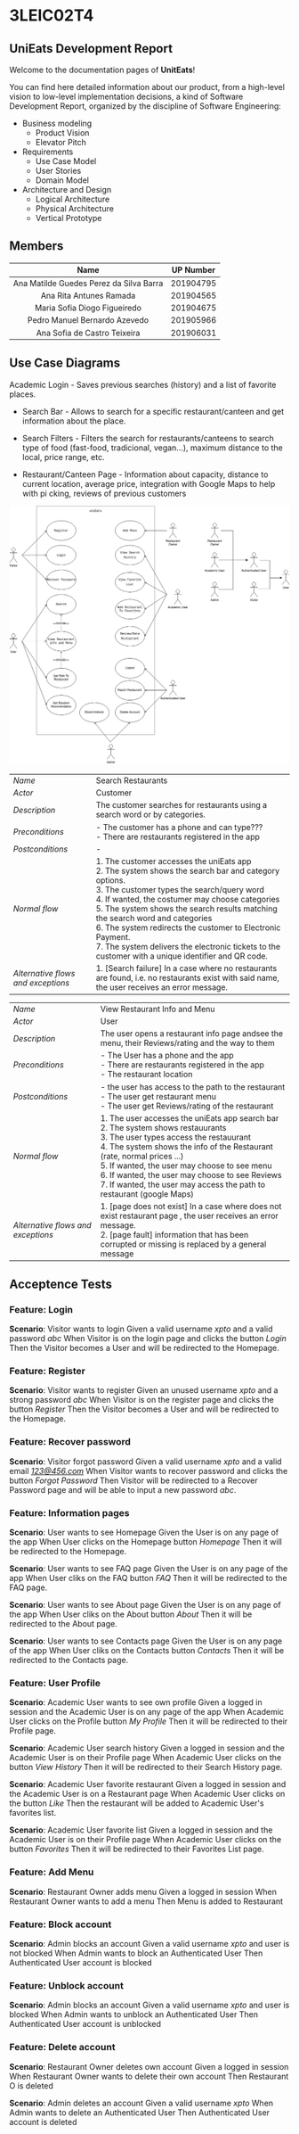 # 3LEIC02T4

## UniEats Development Report

Welcome to the documentation pages of **UnitEats**!

You can find here detailed information about our product, from a high-level vision to low-level implementation decisions, a kind of Software Development Report, organized by the discipline of Software Engineering:
- Business modeling
  - Product Vision
  - Elevator Pitch
- Requirements
  - Use Case Model
  - User Stories
  - Domain Model
- Architecture and Design
  - Logical Architecture
  - Physical Architecture
  - Vertical Prototype
  

## Members

| Name | UP Number |
| :----: | :-----: |
| Ana Matilde Guedes Perez da Silva Barra |	201904795 |
| Ana Rita Antunes Ramada	| 201904565 |
| Maria Sofia Diogo Figueiredo	| 201904675 |
| Pedro Manuel Bernardo Azevedo	| 201905966 |
| Ana Sofia de Castro Teixeira	| 201906031 |

## Use Case Diagrams

Academic Login - Saves previous searches (history) and a list of favorite places.

- Search Bar - Allows to search for a specific restaurant/canteen and get information about the place.
- Search Filters - Filters the search for restaurants/canteens to search type of food (fast-food, tradicional, vegan...), maximum distance to the local, price range, etc. 

- Restaurant/Canteen Page - Information about capacity, distance to current location, average price, integration with Google Maps to help with pi   cking, reviews of previous customers 

 ![CaseDiagram](/UseCaseDiagram.png)

|||
| --- | --- |
| *Name* | Search Restaurants |
| *Actor* |  Customer | 
| *Description* | The customer searches for restaurants using a search word or by categories. |
| *Preconditions* | - The customer has a phone and can type??? <br> - There are restaurants registered in the app |
| *Postconditions* | -  |
| *Normal flow* | 1. The customer accesses the uniEats app<br> 2. The system shows the search bar and category options.<br> 3. The customer types the search/query word<br> 4. If wanted, the costumer may choose categories<br> 5. The system shows the search results matching the search word and categories<br> 6. The system redirects the customer to Electronic Payment.<br> 7. The system delivers the electronic tickets to the customer with a unique identifier and QR code. |
| *Alternative flows and exceptions* | 1. [Search failure]  In a case where no restaurants are found, i.e. no restaurants exist with said name, the user receives an error message.|

|||
| --- | --- |
| *Name* | View Restaurant Info and Menu |
| *Actor* | User | 
| *Description* | The user opens a restaurant info page andsee the menu, their Reviews/rating and the way to them |
| *Preconditions* | - The User has a phone and the app <br> - There are restaurants registered in the app  <br> - The restaurant location |
| *Postconditions* | - the user has access to the path to the restaurant  <br> - The user get restaurant menu <br> - The user get Reviews/rating of the restaurant |
| *Normal flow* | 1. The user accesses the uniEats app search bar <br> 2. The system shows restauurants <br> 3. The user types access the restauurant <br> 4. The system shows the info of the Restaurant (rate, normal prices ...) <br> 5. If wanted, the user may choose to see menu <br> 6. If wanted, the user may choose to see Reviews <br> 7.  If wanted, the user may access the path to restaurant (google Maps) |
| *Alternative flows and exceptions* | 1. [page  does not exist] In a case where does not exist restaurant page , the user receives an error message. <br> 2. [page fault] information that has been corrupted or missing is replaced by a general message|


## Acceptence Tests

### **Feature**: Login

**Scenario**: Visitor wants to login
Given a valid username *xpto* and a valid password *abc*
When Visitor is on the login page and clicks the button *Login*
Then the Visitor becomes a User and will be redirected to the Homepage.

### **Feature**: Register

**Scenario**: Visitor wants to register
Given an unused username *xpto* and a strong password *abc*
When Visitor is on the register page and clicks the button *Register*
Then the Visitor becomes a User and will be redirected to the Homepage.

### **Feature**: Recover password

**Scenario**: Visitor forgot password
Given a valid username *xpto* and a valid email *123@456.com*
When Visitor wants to recover password and clicks the button *Forgot Password*
Then Visitor will be redirected to a Recover Password page and will be able to input a new password *abc*.

### **Feature**: Information pages

**Scenario**: User wants to see Homepage
Given the User is on any page of the app
When User clicks on the Homepage button *Homepage*
Then it will be redirected to the Homepage.

**Scenario**: User wants to see FAQ page
Given the User is on any page of the app
When User cliks on the FAQ button *FAQ*
Then it will be redirected to the FAQ page.

**Scenario**: User wants to see About page
Given the User is on any page of the app
When User cliks on the About button *About*
Then it will be redirected to the About page.

**Scenario**: User wants to see Contacts page
Given the User is on any page of the app
When User cliks on the Contacts button *Contacts*
Then it will be redirected to the Contacts page.

### **Feature**: User Profile

**Scenario**: Academic User wants to see own profile
Given a logged in session and the Academic User is on any page of the app
When Academic User clicks on the Profile button *My Profile*
Then it will be redirected to their Profile page.

**Scenario**: Academic User search history
Given a logged in session and the Academic User is on their Profile page
When Academic User clicks on the button *View History*
Then it will be redirected to their Search History page.

**Scenario**: Academic User favorite restaurant
Given a logged in session and the Academic User is on a Restaurant page
When Academic User clicks on the button *Like*
Then the restaurant will be added to Academic User's favorites list.

**Scenario**: Academic User favorite list
Given a logged in session and the Academic User is on their Profile page
When Academic User clicks on the button *Favorites*
Then it will be redirected to their Favorites List page.

### **Feature**: Add Menu

**Scenario**: Restaurant Owner adds menu
Given a logged in session
When Restaurant Owner wants to add a menu
Then Menu is added to Restaurant

### **Feature**: Block account

**Scenario**: Admin blocks an account
Given a valid username *xpto* and user is not blocked
When Admin wants to block an Authenticated User
Then Authenticated User account is blocked

### **Feature**: Unblock account

**Scenario**: Admin blocks an account
Given a valid username *xpto* and user is blocked
When Admin wants to unblock an Authenticated User
Then Authenticated User account is unblocked

### **Feature**: Delete account

**Scenario**: Restaurant Owner deletes own account
Given a logged in session
When Restaurant Owner wants to delete their own account
Then Restaurant O is deleted

**Scenario**: Admin deletes an account
Given a valid username *xpto*
When Admin wants to delete an Authenticated User
Then Authenticated User account is deleted

